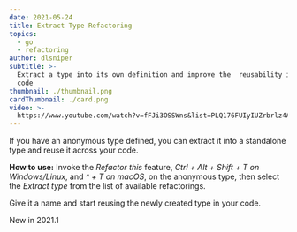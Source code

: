 ```yaml
---
date: 2021-05-24
title: Extract Type Refactoring
topics:
  - go
  - refactoring
author: dlsniper
subtitle: >-
  Extract a type into its own definition and improve the  reusability in your
  code
thumbnail: ./thumbnail.png
cardThumbnail: ./card.png
video: >-
  https://www.youtube.com/watch?v=fFJi3OSSWns&list=PLQ176FUIyIUZrbrlz4AY1V8VzBJKZyVlW&index=44
---
```

If you have an anonymous type defined, you can extract it into a
standalone type and reuse it across your code.

**How to use:**
Invoke the *Refactor this* feature, _Ctrl + Alt + Shift + T on
Windows/Linux_, and _^ + T on macOS_, on the anonymous type, then
select the *Extract type* from the list of available
refactorings.

Give it a name and start reusing the newly created type in your
code.

<span class="tag is-rounded">New in 2021.1</span>
